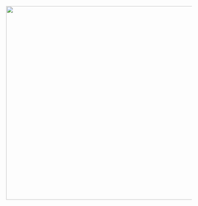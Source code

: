 <img src="https://64.media.tumblr.com/c2db792a0992616409aaaaf05891ec59/8f1e243045e9fa2e-45/s540x810/414f76c1da2a1aa39460d05d900ec2dc1336bb15.gif" width="850" height="525"/>
